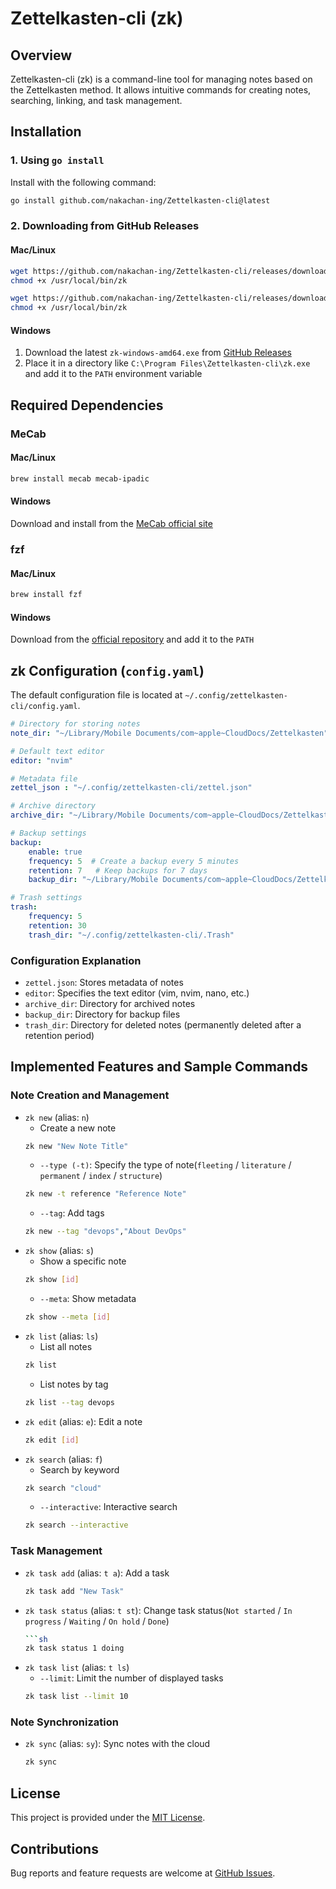 # Zettelkasten-cli (zk)

## Overview
Zettelkasten-cli (zk) is a command-line tool for managing notes based on the Zettelkasten method. It allows intuitive commands for creating notes, searching, linking, and task management.

## Installation
### 1. Using `go install`
Install with the following command:
```sh
go install github.com/nakachan-ing/Zettelkasten-cli@latest
```

### 2. Downloading from GitHub Releases
#### Mac/Linux
```sh
wget https://github.com/nakachan-ing/Zettelkasten-cli/releases/download/v2.0.0/zk-mac -O /usr/local/bin/zk
chmod +x /usr/local/bin/zk

wget https://github.com/nakachan-ing/Zettelkasten-cli/releases/download/v2.0.0/zk-linux -O /usr/local/bin/zk
chmod +x /usr/local/bin/zk
```

#### Windows
1. Download the latest `zk-windows-amd64.exe` from [GitHub Releases](https://github.com/nakachan-ing/Zettelkasten-cli/releases)
2. Place it in a directory like `C:\Program Files\Zettelkasten-cli\zk.exe` and add it to the `PATH` environment variable

## Required Dependencies
### MeCab
#### Mac/Linux
```sh
brew install mecab mecab-ipadic
```
#### Windows
Download and install from the [MeCab official site](https://taku910.github.io/mecab/)

### fzf
#### Mac/Linux
```sh
brew install fzf
```
#### Windows
Download from the [official repository](https://github.com/junegunn/fzf) and add it to the `PATH`

## zk Configuration (`config.yaml`)
The default configuration file is located at `~/.config/zettelkasten-cli/config.yaml`.
```yaml
# Directory for storing notes
note_dir: "~/Library/Mobile Documents/com~apple~CloudDocs/Zettelkasten"

# Default text editor
editor: "nvim"

# Metadata file
zettel_json : "~/.config/zettelkasten-cli/zettel.json"

# Archive directory
archive_dir: "~/Library/Mobile Documents/com~apple~CloudDocs/Zettelkasten/archive"

# Backup settings
backup:
    enable: true
    frequency: 5  # Create a backup every 5 minutes
    retention: 7   # Keep backups for 7 days
    backup_dir: "~/Library/Mobile Documents/com~apple~CloudDocs/Zettelkasten/.backup"

# Trash settings
trash:
    frequency: 5
    retention: 30
    trash_dir: "~/.config/zettelkasten-cli/.Trash"
```

### Configuration Explanation
- `zettel.json`: Stores metadata of notes
- `editor`: Specifies the text editor (vim, nvim, nano, etc.)
- `archive_dir`: Directory for archived notes
- `backup_dir`: Directory for backup files
- `trash_dir`: Directory for deleted notes (permanently deleted after a retention period)

## Implemented Features and Sample Commands
### Note Creation and Management
- `zk new` (alias: `n`)
  - Create a new note
  ```sh
  zk new "New Note Title"
  ```
  - `--type (-t)`: Specify the type of note(`fleeting` / `literature` / `permanent` / `index` / `structure`)
  ```sh
  zk new -t reference "Reference Note"
  ```
  - `--tag`: Add tags
  ```sh
  zk new --tag "devops","About DevOps"
  ```
- `zk show` (alias: `s`)
  - Show a specific note
  ```sh
  zk show [id]
  ```
  - `--meta`: Show metadata
  ```sh
  zk show --meta [id]
  ```
- `zk list` (alias: `ls`)
  - List all notes
  ```sh
  zk list
  ```
  - List notes by tag
  ```sh
  zk list --tag devops
  ```
- `zk edit` (alias: `e`): Edit a note
  ```sh
  zk edit [id]
  ```
- `zk search` (alias: `f`)
  - Search by keyword
  ```sh
  zk search "cloud"
  ```
  - `--interactive`: Interactive search
  ```sh
  zk search --interactive
  ```

### Task Management
- `zk task add` (alias: `t a`): Add a task
  ```sh
  zk task add "New Task"
  ```
- `zk task status` (alias: `t st`): Change task status(`Not started` / `In progress` / `Waiting` / `On hold` / `Done`)
  ```sh
  ```sh
  zk task status 1 doing
  ```
- `zk task list` (alias: `t ls`)
  - `--limit`: Limit the number of displayed tasks
  ```sh
  zk task list --limit 10
  ```

### Note Synchronization
- `zk sync` (alias: `sy`): Sync notes with the cloud
  ```sh
  zk sync
  ```

## License
This project is provided under the [MIT License](https://opensource.org/licenses/mit-license.php).

## Contributions
Bug reports and feature requests are welcome at [GitHub Issues](https://github.com/nakachan-ing/Zettelkasten-cli/issues).

